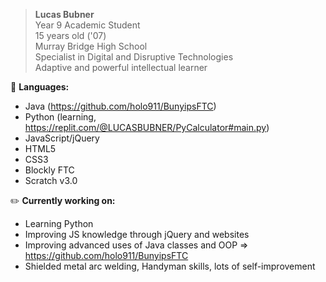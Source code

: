 > <b>Lucas Bubner</b>  
Year 9 Academic Student  
15 years old ('07)  
Murray Bridge High School  
Specialist in Digital and Disruptive Technologies  
Adaptive and powerful intellectual learner  

💾 <b>Languages:</b>  
- Java (https://github.com/holo911/BunyipsFTC)  
- Python (learning, https://replit.com/@LUCASBUBNER/PyCalculator#main.py)
- JavaScript/jQuery
- HTML5
- CSS3
- Blockly FTC
- Scratch v3.0

✏️ <b>Currently working on:</b>  
- Learning Python
- Improving JS knowledge through jQuery and websites
- Improving advanced uses of Java classes and OOP => https://github.com/holo911/BunyipsFTC
- Shielded metal arc welding, Handyman skills, lots of self-improvement  
